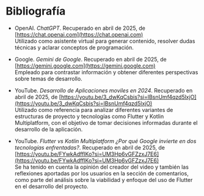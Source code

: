 # Bibliografía

- OpenAI. *ChatGPT*. Recuperado en abril de 2025, de [https://chat.openai.com](https://chat.openai.com)  
  Utilizado como asistente virtual para generar contenido, resolver dudas técnicas y aclarar conceptos de programación.

- Google. *Gemini de Google*. Recuperado en abril de 2025, de [https://gemini.google.com](https://gemini.google.com)  
  Empleado para contrastar información y obtener diferentes perspectivas sobre temas de desarrollo.

- YouTube. *Desarrollo de Aplicaciones moviles en 2024*. Recuperado en abril de 2025, de [https://youtu.be/3_dwKqCsbis?si=lBsnUmf4qzd5lxjO](https://youtu.be/3_dwKqCsbis?si=lBsnUmf4qzd5lxjO)  
  Utilizado como referencia para analizar diferentes variantes de estructuras de proyecto y tecnologías como Flutter y Kotlin Multiplatform, con el objetivo de tomar decisiones informadas durante el desarrollo de la aplicación.

- YouTube. *Flutter vs Kotlin Multiplatform ¿Por qué Google invierte en dos tecnologías enfrentadas?*. Recuperado en abril de 2025, de [https://youtu.be/FYwkAdffIKo?si=UM3Hp6vGFZzxJ7E6](https://youtu.be/FYwkAdffIKo?si=UM3Hp6vGFZzxJ7E6)  
  Se ha tenido en cuenta la opinión del creador del video y también las reflexiones aportadas por los usuarios en la sección de comentarios, como parte del análisis sobre la viabilidad y enfoque del uso de Flutter en el desarrollo del proyecto.

